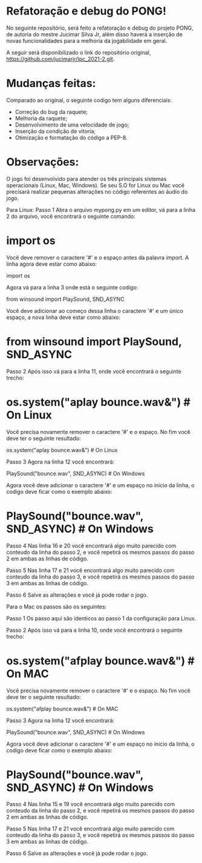 # Refatoração e debug do PONG!
No seguinte repositório, será feito a refatoração e debug do projeto PONG, de autoria do mestre Jucimar Silva Jr, 
além disso haverá a inserção de novas funcionalidades para a melhoria da jogabilidade em geral.

A seguir será disponibilizado o link do repositório original, https://github.com/jucimarjr/lpc_2021-2.git.

# Mudanças feitas:
Comparado ao original, o seguinte codigo tem alguns diferenciais:
- Correção do bug da raquete;
- Melhoria da raquete;
- Desenvolvimento de uma velocidade de jogo;
- Inserção da condição de vitoria; 
- Otimização e formatação do código a PEP-8.

# Observações:
O jogo foi desenvolvido para atender os três principais sistemas operacionais (Linux, Mac, Windows). Se seu S.O for Linux ou Mac você precisará realizar pequenas alterações no código referentes ao áudio do jogo.

Para Linux:
Passo 1
Abra o arquivo mypong.py em um editor, vá para a linha 2 do arquivo, você encontrará o seguinte comando:

# import os

Você deve remover o caractere '#' e o espaço antes da palavra import. A linha agora deve estar como abaixo:

import os

Agora vá para a linha 3 onde está o seguinte codigo:

from winsound import PlaySound, SND_ASYNC

Você deve adicionar ao começo dessa linha o caractere '#' e um único espaço, a nova linha deve estar como abaixo:

# from winsound import PlaySound, SND_ASYNC

Passo 2
Após isso vá para a linha 11, onde você encontrará o seguinte trecho:

# os.system("aplay bounce.wav&")  # On Linux

Você precisa novamente remover o caractere '#' e o espaço. No fim você deve ter o seguinte resultado:

os.system("aplay bounce.wav&")  # On Linux

Passo 3
Agora na linha 12 você encontrará:

PlaySound("bounce.wav", SND_ASYNC)  # On Windows

Agora você deve adicionar o caractere '#' e um espaço no inicio da linha, o codigo deve ficar como o exemplo abaixo:

# PlaySound("bounce.wav", SND_ASYNC)  # On Windows

Passo 4
Nas linha 16 e 20 você encontrará algo muito parecido com conteudo da linha do passo 2, e você repetirá os mesmos passos do passo 2 em ambas as linhas de código.

Passo 5
Nas linha 17 e 21 você encontrará algo muito parecido com conteudo da linha do passo 3, e você repetirá os mesmos passos do passo 3 em ambas as linhas de código.

Passo 6
Salve as alterações e você já pode rodar o jogo.

Para o Mac os passos são os seguintes:

Passo 1
Os passo aqui são identicos ao passo 1 da configuração para Linux.

Passo 2
Após isso vá para a linha 10, onde você encontrará o seguinte trecho:

# os.system("afplay bounce.wav&")  # On MAC

Você precisa novamente remover o caractere '#' e o espaço. No fim você deve ter o seguinte resultado:

os.system("afplay bounce.wav&")  # On MAC

Passo 3
Agora na linha 12 você encontrará:

PlaySound("bounce.wav", SND_ASYNC)  # On Windows

Agora você deve adicionar o caractere '#' e um espaço no inicio da linha, o codigo deve ficar como o exemplo abaixo:

# PlaySound("bounce.wav", SND_ASYNC)  # On Windows

Passo 4
Nas linha 15 e 19 você encontrará algo muito parecido com conteudo da linha do passo 2, e você repetirá os mesmos passos do passo 2 em ambas as linhas de código.

Passo 5
Nas linha 17 e 21 você encontrará algo muito parecido com conteudo da linha do passo 3, e você repetirá os mesmos passos do passo 3 em ambas as linhas de código.

Passo 6
Salve as alterações e você já pode rodar o jogo.

